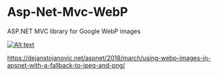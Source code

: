 # Asp-Net-Mvc-WebP
ASP.NET MVC library for Google WebP images

[![Alt text](https://dejanstojanovic.net/media/215065/webp_net.png)](https://dejanstojanovic.net/aspnet/2018/march/using-webp-images-in-apsnet-with-a-fallback-to-jpeg-and-png/)

https://dejanstojanovic.net/aspnet/2018/march/using-webp-images-in-apsnet-with-a-fallback-to-jpeg-and-png/
